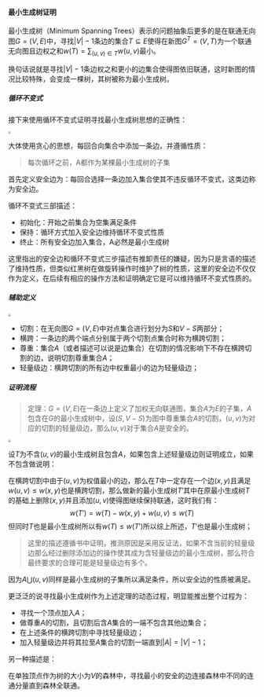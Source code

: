 #### 最小生成树证明

最小生成树（Minimum Spanning Trees）表示的问题抽象后更多的是在联通无向图$G=(V,E)$中，寻找$|V|-1$条边的集合$T\subseteq E$使得在新图$G^T=(V,T)$为一个联通无向图且边权之和$w(T)=\sum_{(u, v) \in T} w(u, v)$最小。

换句话说就是寻找$|V|-1$条边权之和更小的边集合使得图依旧联通，这时新图的情况比较特殊，会变成一棵树，其树被称为最小生成树。

##### 循环不变式

接下来使用循环不变式证明寻找最小生成树思想的正确性：

<img src="C:\Users\SSW\Desktop\code.png" style="zoom:33%;" />

大体使用贪心的思想，每回合向集合中添加一条边，并遵循性质：

> 每次循环之前，A都作为某棵最小生成树的子集

首先定义安全边为：每回合选择一条边加入集合使其不违反循环不变式，这类边称为安全边。

循环不变式三部描述：

- 初始化：开始之前集合为空集满足条件
- 保持：循环方式加入安全边维持循环不变式性质
- 终止：所有安全边加入集合，A必然是最小生成树

这里指出的安全边和循环不变式三步描述有推卸责任的嫌疑，因为只是言语的描述了维持性质，但类似红黑树在做旋转操作时维护了树的性质，这里的安全边不仅仅作为定义，在后续有相应的操作方法和证明确定它是可以维持循环不变式性质的。

##### 辅助定义

<img src="C:\Users\SSW\Desktop\封面.png" style="zoom:33%;" />

- 切割：在无向图$G=(V,E)$中对点集合进行划分为$S$和$V-S$两部分；
- 横跨：一条边的两个端点分别属于两个切割点集合时称为横跨切割；
- 尊重：集合$A$（或者描述可以说是边集合）在切割的情况影响下不存在横跨切割的边，说明切割尊重集合$A$；
- 轻量级边：横跨切割的所有边中权重最小的边为轻量级边；

##### 证明流程

> 定理：$G=(V,E)$在一条边上定义了加权无向联通图，集合$A$为$E$的子集，$A$包含在$G$的最小生成树中，设$(S,V-S)$为图中尊重集合$A$的切割，$(u,v)$为对应的切割的轻量级边，那么$(u,v)$对于集合$A$是安全的。

<img src="C:\Users\SSW\Desktop\prove.png" style="zoom:33%;" />

设$T$为不含$(u,v)$的最小生成树且包含$A$，如果包含上述轻量级边则证明成立，如果不包含做说明：

在横跨切割中由于$(u,v)$为权值最小的边，那么在$T$中一定存在一个边$(x,y)$且满足$w(u,v)\le w(x,y)$也是横跨切割，那么做新的最小生成树$T'$其中在原最小生成树$T$的基础上删除$(x,y)$并且添加$(u,v)$使得图继续保持联通，这时我们有：
$$
w(T')=w(T)-w(x,y)+w(u,v)\le w(T)
$$
但同时$T$也是最小生成树所以有$w(T)\le w(T')$所以综上所述，$T'$也是最小生成树；

> 这里的描述遵循书中证明，推测原因是采用反证法，如果不含当前的轻量级边那么经过删除添加边的操作使其成为含轻量级边的最小生成树，那么符合最终要求的合理可能是轻量级边有多个。

因为$A\bigcup {(u,v)}$同样是最小生成树的子集所以满足条件，所以安全边的性质被满足。

更泛泛的说寻找最小生成树作为上述定理的动态过程，明显能推出整个过程为：

- 寻找一个顶点加入$A$；
- 做尊重$A$的切割，且切割后含$A$集合的一端不包含其他边集合；
- 在上述条件的横跨切割中寻找轻量级边；
- 加入轻量级边并将其拉至$A$集合的切割一端直到$|A|=|V|-1$；

另一种描述是：

在单独顶点作为树的大小为$V$的森林中，寻找最小的安全的边连接森林中不同的连通分量直到森林全联通。